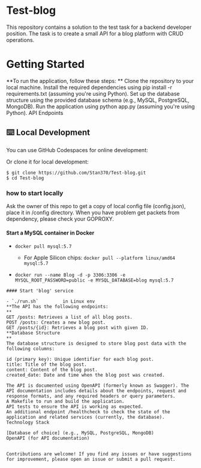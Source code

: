 # Test-blog
This repository contains a solution to the test task for a backend developer position. The task is to create a small API for a blog platform with CRUD operations.

# Getting Started

**To run the application, follow these steps:
**
Clone the repository to your local machine.
Install the required dependencies using pip install -r requirements.txt (assuming you're using Python).
Set up the database structure using the provided database schema (e.g., MySQL, PostgreSQL, MongoDB).
Run the application using python app.py (assuming you're using Python).
API Endpoints

## ⌨️ Local Development

You can use GitHub Codespaces for online development:

Or clone it for local development:

```fish
$ git clone https://github.com/Stan370/Test-blog.git
$ cd Test-blog
```

### how to start locally

Ask the owner of this repo to get a copy of local config file (config.json), place it in /config directory.
When you have problem get packets from dependency, please check your GOPROXY.

#### Start a MySQL container in Docker

- `docker pull mysql:5.7`

    - For Apple Silicon chips: `docker pull --platform linux/amd64 mysql:5.7`

- `docker run --name Blog -d -p 3306:3306 -e MYSQL_ROOT_PASSWORD=public -e MYSQL_DATABASE=blog mysql:5.7`
```
#### Start 'blog' service

- `./run.sh`         in Linux env
**The API has the following endpoints:
**
GET /posts: Retrieves a list of all blog posts.
POST /posts: Creates a new blog post.
GET /posts/{id}: Retrieves a blog post with given ID.
**Database Structure
**
The database structure is designed to store blog post data with the following columns:

id (primary key): Unique identifier for each blog post.
title: Title of the blog post.
content: Content of the blog post.
created_date: Date and time when the blog post was created.

The API is documented using OpenAPI (formerly known as Swagger). The API documentation includes details about the endpoints, request and response formats, and any required headers or query parameters.
A Makefile to run and build the application.
API tests to ensure the API is working as expected.
An additional endpoint /healthcheck to check the state of the application and related services (currently, the database).
Technology Stack

[Database of choice] (e.g., MySQL, PostgreSQL, MongoDB)
OpenAPI (for API documentation)


Contributions are welcome! If you find any issues or have suggestions for improvement, please open an issue or submit a pull request.

